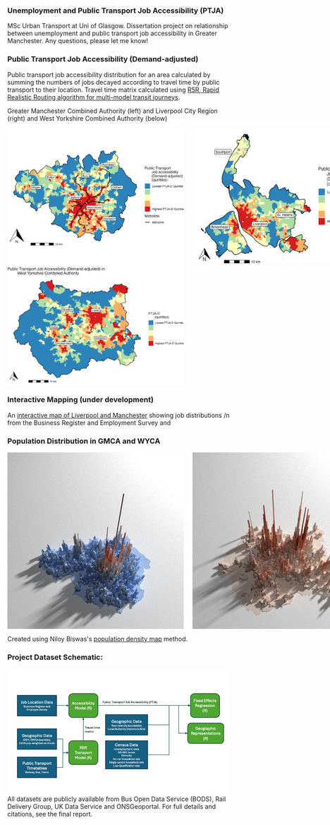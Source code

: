 ### Unemployment and Public Transport Job Accessibility (PTJA)
MSc Urban Transport at Uni of Glasgow. Dissertation project on relationship between unemployment and public transport job accessibility in Greater Manchester. Any questions, please let me know!

### Public Transport Job Accessibility (Demand-adjusted)
Public transport job accessibility distribution for an area calculated by summing the numbers of jobs decayed according to travel time by public transport to their location. Travel time matrix calculated using [R5R, Rapid Realistic Routing algorithm for multi-model transit journeys](https://github.com/ipeaGIT/r5r).

Greater Manchester Combined Authority (left) and Liverpool City Region (right) and West Yorkshire Combined Authority (below)
<div style="display: flex; flex-direction: row; gap: 20px;">
  <img src="Greater_Manchester_Combined_Authority/Images/PTJA_D_GMCA.jpeg" width="400">
  <img src="Liverpool_City_Region/Images/PTJA_D.jpeg" alt="PTJDA-D" width="400">
</div>
<div style="display: flex; flex-direction: row; gap: 20px;">
  <img src="WYCA/Images/PTJA_D.jpeg" width="400">
</div>

### Interactive Mapping (under development)
An [interactive map of Liverpool and Manchester](https://samallwood.github.io/Unemployment_Public_Transport_Access/) showing job distributions /n
from the Business Register and Employment Survey and

### Population Distribution in GMCA and WYCA
<div style="display: flex; flex-direction: row; gap: 20px;">
  <img src="Greater_Manchester_Combined_Authority/Images/Population_GMCA.png" alt="Pop_dens" width="400">
  <img src="WYCA/Images/WYCA_Pop.png" alt="PTJDA-D" width="400">
</div>


Created using Niloy Biswas's [population density map](https://github.com/niloy-biswas/Population-Density-Map/) method.

### Project Dataset Schematic:
<img src="Greater_Manchester_Combined_Authority/Images/Dataset_diagram.jpg" alt="Datasets" width="800">
All datasets are publicly available from Bus Open Data Service (BODS), Rail Delivery Group, UK Data Service and ONSGeoportal. 
For full details and citations, see the final report.
